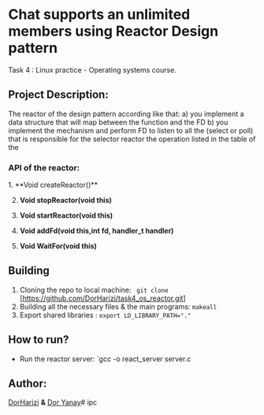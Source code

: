 # Chat supports an unlimited members using Reactor Design pattern </div>
Task 4 : Linux practice - Operating systems course.</div>

## Project Description:</div>
The reactor of the design pattern according like that: </div>
a) you implement a data structure that will map between the function and the FD </div>
b) you implement the mechanism and perform FD to listen to all the (select or poll) that is responsible for the selector </div>
   reactor the operation listed in the table of the </div>

### API of the reactor:</div>
</div>
1. **Void createReactor()** 
</div>

2. **Void stopReactor(void this)** 
</div>

3. **Void startReactor(void this)** 
</div>

4. **Void addFd(void this,int fd, handler_t handler)** 
</div>

5. **Void WaitFor(void this)** 
</div>

## Building</div>
1. Cloning the repo to local machine: ` git clone` [https://github.com/DorHarizi/task4_os_reactor.git] </div>
2. Building all the necessary files & the main programs:  `makeall` </div>
3. Export shared libraries : `export LD_LIBRARY_PATH="."` </div>
</div>

## How to run? </div>
- Run the reactor server: `gcc -o react_server server.c </div>

## Author: </div>
[DorHarizi](https://github.com/DorHarizi "DorHarizi") **&** [Dor Yanay](https://github.com/DorYanay "Dor Yanay")# ipc</div>
